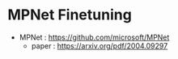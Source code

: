 # MPNet Finetuning

- MPNet : https://github.com/microsoft/MPNet
    - paper : https://arxiv.org/pdf/2004.09297